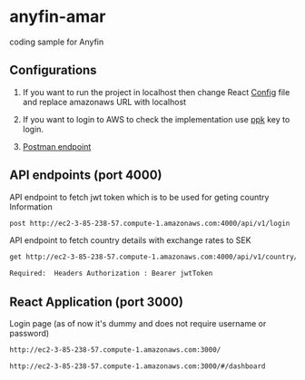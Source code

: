 # anyfin-amar

coding sample for Anyfin

## Configurations

1. If you want to run the project in localhost then change React [Config](https://github.com/amarpai/anyfin-amar/blob/master/frontend/src/config/configs.js) file and replace amazonaws URL with localhost

2. If you want to login to AWS to check the implementation use [ppk](https://github.com/amarpai/anyfin-amar/blob/master/anyfin.ppk) key to login.

3. [Postman endpoint](https://github.com/amarpai/anyfin-amar/blob/master/getCountryDetails.postman_collection.json)

## API endpoints (port 4000)

API endpoint to fetch jwt token which is to be used for geting country Information

```bash
post http://ec2-3-85-238-57.compute-1.amazonaws.com:4000/api/v1/login
```

API endpoint to fetch country details with exchange rates to SEK

```bash
get http://ec2-3-85-238-57.compute-1.amazonaws.com:4000/api/v1/country/{{countryName}}

Required:  Headers Authorization : Bearer jwtToken

```

## React Application (port 3000)

Login page (as of now it's dummy and does not require username or password)

```bash
http://ec2-3-85-238-57.compute-1.amazonaws.com:3000/
```

```bash
http://ec2-3-85-238-57.compute-1.amazonaws.com:3000/#/dashboard
```
